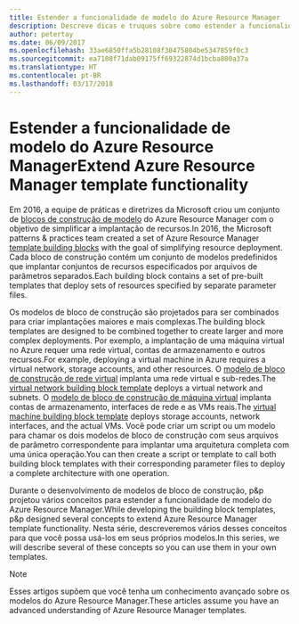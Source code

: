 ```yaml
---
title: Estender a funcionalidade de modelo do Azure Resource Manager
description: Descreve dicas e truques sobre como estender a funcionalidade de modelo do Azure Resource Manager
author: petertay
ms.date: 06/09/2017
ms.openlocfilehash: 33ae6850ffa5b28108f30475804be5347859f0c3
ms.sourcegitcommit: ea7108f71dab09175ff69322874d1bcba800a37a
ms.translationtype: HT
ms.contentlocale: pt-BR
ms.lasthandoff: 03/17/2018
---
```

# <a name="extend-azure-resource-manager-template-functionality"></a><span data-ttu-id="847ae-103">Estender a funcionalidade de modelo do Azure Resource Manager</span><span class="sxs-lookup"><span data-stu-id="847ae-103">Extend Azure Resource Manager template functionality</span></span>

<span data-ttu-id="847ae-104">Em 2016, a equipe de práticas e diretrizes da Microsoft criou um conjunto de [blocos de construção de modelo](https://github.com/mspnp/template-building-blocks/wiki) do Azure Resource Manager com o objetivo de simplificar a implantação de recursos.</span><span class="sxs-lookup"><span data-stu-id="847ae-104">In 2016, the Microsoft patterns & practices team created a set of Azure Resource Manager [template building blocks](https://github.com/mspnp/template-building-blocks/wiki) with the goal of simplifying resource deployment.</span></span> <span data-ttu-id="847ae-105">Cada bloco de construção contém um conjunto de modelos predefinidos que implantar conjuntos de recursos especificados por arquivos de parâmetros separados.</span><span class="sxs-lookup"><span data-stu-id="847ae-105">Each building block contains a set of pre-built templates that deploy sets of resources specified by separate parameter files.</span></span>

<span data-ttu-id="847ae-106">Os modelos de bloco de construção são projetados para ser combinados para criar implantações maiores e mais complexas.</span><span class="sxs-lookup"><span data-stu-id="847ae-106">The building block templates are designed to be combined together to create larger and more complex deployments.</span></span> <span data-ttu-id="847ae-107">Por exemplo, a implantação de uma máquina virtual no Azure requer uma rede virtual, contas de armazenamento e outros recursos.</span><span class="sxs-lookup"><span data-stu-id="847ae-107">For example, deploying a virtual machine in Azure requires a virtual network, storage accounts, and other resources.</span></span> <span data-ttu-id="847ae-108">O [modelo de bloco de construção de rede virtual](https://github.com/mspnp/template-building-blocks/wiki/VNet-(v1)) implanta uma rede virtual e sub-redes.</span><span class="sxs-lookup"><span data-stu-id="847ae-108">The [virtual network building block template](https://github.com/mspnp/template-building-blocks/wiki/VNet-(v1)) deploys a virtual network and subnets.</span></span> <span data-ttu-id="847ae-109">O [modelo de bloco de construção de máquina virtual](https://github.com/mspnp/template-building-blocks/wiki/Windows-and-Linux-VMs-(v1)) implanta contas de armazenamento, interfaces de rede e as VMs reais.</span><span class="sxs-lookup"><span data-stu-id="847ae-109">The [virtual machine building block template](https://github.com/mspnp/template-building-blocks/wiki/Windows-and-Linux-VMs-(v1)) deploys storage accounts, network interfaces, and the actual VMs.</span></span> <span data-ttu-id="847ae-110">Você pode criar um script ou um modelo para chamar os dois modelos de bloco de construção com seus arquivos de parâmetro correspondente para implantar uma arquitetura completa com uma única operação.</span><span class="sxs-lookup"><span data-stu-id="847ae-110">You can then create a script or template to call both building block templates with their corresponding parameter files to deploy a complete architecture with one operation.</span></span>

<span data-ttu-id="847ae-111">Durante o desenvolvimento de modelos de bloco de construção, p&p projetou vários conceitos para estender a funcionalidade de modelo do Azure Resource Manager.</span><span class="sxs-lookup"><span data-stu-id="847ae-111">While developing the building block templates, p&p designed several concepts to extend Azure Resource Manager template functionality.</span></span> <span data-ttu-id="847ae-112">Nesta série, descreveremos vários desses conceitos para que você possa usá-los em seus próprios modelos.</span><span class="sxs-lookup"><span data-stu-id="847ae-112">In this series, we will describe several of these concepts so you can use them in your own templates.</span></span>

> [!NOTE]
> <span data-ttu-id="847ae-113">Esses artigos supõem que você tenha um conhecimento avançado sobre os modelos do Azure Resource Manager.</span><span class="sxs-lookup"><span data-stu-id="847ae-113">These articles assume you have an advanced understanding of Azure Resource Manager templates.</span></span>